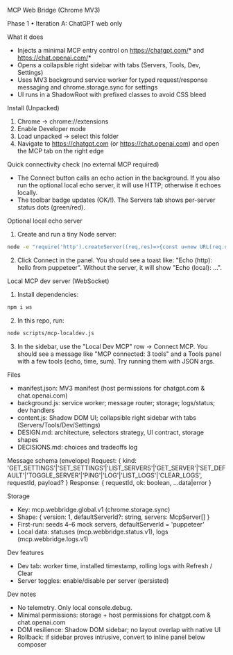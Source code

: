 MCP Web Bridge (Chrome MV3)

Phase 1 • Iteration A: ChatGPT web only

What it does
- Injects a minimal MCP entry control on https://chatgpt.com/* and https://chat.openai.com/*
- Opens a collapsible right sidebar with tabs (Servers, Tools, Dev, Settings)
- Uses MV3 background service worker for typed request/response messaging and chrome.storage.sync for settings
- UI runs in a ShadowRoot with prefixed classes to avoid CSS bleed

Install (Unpacked)
1) Chrome → chrome://extensions
2) Enable Developer mode
3) Load unpacked → select this folder
4) Navigate to https://chatgpt.com (or https://chat.openai.com) and open the MCP tab on the right edge

Quick connectivity check (no external MCP required)
- The Connect button calls an echo action in the background. If you also run the optional local echo server, it will use HTTP; otherwise it echoes locally.
- The toolbar badge updates (OK/!). The Servers tab shows per-server status dots (green/red).

Optional local echo server
1) Create and run a tiny Node server:
```bash
node -e "require('http').createServer((req,res)=>{const u=new URL(req.url,'http://localhost');if(u.pathname==='\/echo'){res.end(u.searchParams.get('m')||'');}else{res.statusCode=404;res.end('not found')}}).listen(8787,()=>console.log('echo on 8787'))"
```
2) Click Connect in the panel. You should see a toast like: "Echo (http): hello from puppeteer". Without the server, it will show "Echo (local): ...".

Local MCP dev server (WebSocket)
1) Install dependencies:
```bash
npm i ws
```
2) In this repo, run:
```bash
node scripts/mcp-localdev.js
```
3) In the sidebar, use the "Local Dev MCP" row → Connect MCP. You should see a message like "MCP connected: 3 tools" and a Tools panel with a few tools (echo, time, sum). Try running them with JSON args.

Files
- manifest.json: MV3 manifest (host permissions for chatgpt.com & chat.openai.com)
- background.js: service worker; message router; storage; logs/status; dev handlers
- content.js: Shadow DOM UI; collapsible right sidebar with tabs (Servers/Tools/Dev/Settings)
- DESIGN.md: architecture, selectors strategy, UI contract, storage shapes
- DECISIONS.md: choices and tradeoffs log

Message schema (envelope)
Request: { kind: 'GET_SETTINGS'|'SET_SETTINGS'|'LIST_SERVERS'|'GET_SERVER'|'SET_DEFAULT'|'TOGGLE_SERVER'|'PING'|'LOG'|'LIST_LOGS'|'CLEAR_LOGS', requestId, payload? }
Response: { requestId, ok: boolean, ...data|error }

Storage
- Key: mcp.webbridge.global.v1 (chrome.storage.sync)
- Shape: { version: 1, defaultServerId?: string, servers: McpServer[] }
- First-run: seeds 4–6 mock servers, defaultServerId = 'puppeteer'
- Local data: statuses (mcp.webbridge.status.v1), logs (mcp.webbridge.logs.v1)

Dev features
- Dev tab: worker time, installed timestamp, rolling logs with Refresh / Clear
- Server toggles: enable/disable per server (persisted) 

Dev notes
- No telemetry. Only local console.debug.
- Minimal permissions: storage + host permissions for chatgpt.com & chat.openai.com
- DOM resilience: Shadow DOM sidebar; no layout overlap with native UI
- Rollback: if sidebar proves intrusive, convert to inline panel below composer


